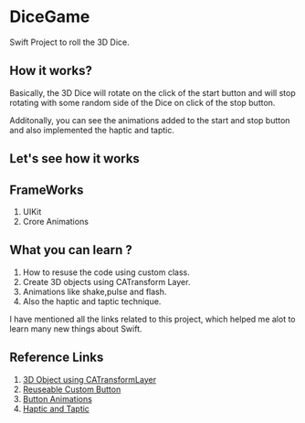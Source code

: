 # DiceGame
Swift Project to roll the 3D Dice.

## How it works?
Basically, the 3D Dice will rotate on the click of the start button and will stop rotating with some random side of the Dice on click of the stop button.

Additonally, you can see the animations added to the start and stop button and also implemented the haptic and taptic.

## Let's see how it works





## FrameWorks 
1. UIKit
2. Crore Animations

## What you can learn ?
1. How to resuse the code using custom class.
2. Create 3D objects using CATransform Layer.
3. Animations like shake,pulse and flash.
4. Also the haptic and taptic technique.

I have mentioned all the links related to this project, which helped me alot to learn many new things about Swift.


## Reference Links 
1. [3D Object using CATransformLayer](https://www.hackingwithswift.com/articles/135/how-to-render-uiviews-in-3d-using-catransformlayer)
2. [Reuseable Custom Button](https://www.youtube.com/watch?v=scTO8N6wc8A&t=603s)
3. [Button Animations](https://www.youtube.com/watch?v=ox2MieJzcRQ&t=342s)
4. [Haptic and Taptic](https://www.youtube.com/watch?v=kUBpgFmVdNU)

